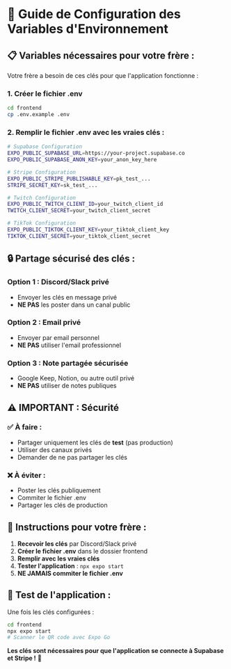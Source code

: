 # 🔐 Guide de Configuration des Variables d'Environnement

## 📋 **Variables nécessaires pour votre frère :**

Votre frère a besoin de ces clés pour que l'application fonctionne :

### **1. Créer le fichier .env**
```bash
cd frontend
cp .env.example .env
```

### **2. Remplir le fichier .env avec les vraies clés :**

```bash
# Supabase Configuration
EXPO_PUBLIC_SUPABASE_URL=https://your-project.supabase.co
EXPO_PUBLIC_SUPABASE_ANON_KEY=your_anon_key_here

# Stripe Configuration
EXPO_PUBLIC_STRIPE_PUBLISHABLE_KEY=pk_test_...
STRIPE_SECRET_KEY=sk_test_...

# Twitch Configuration
EXPO_PUBLIC_TWITCH_CLIENT_ID=your_twitch_client_id
TWITCH_CLIENT_SECRET=your_twitch_client_secret

# TikTok Configuration
EXPO_PUBLIC_TIKTOK_CLIENT_KEY=your_tiktok_client_key
TIKTOK_CLIENT_SECRET=your_tiktok_client_secret
```

## 🔒 **Partage sécurisé des clés :**

### **Option 1 : Discord/Slack privé**
- Envoyer les clés en message privé
- **NE PAS** les poster dans un canal public

### **Option 2 : Email privé**
- Envoyer par email personnel
- **NE PAS** utiliser l'email professionnel

### **Option 3 : Note partagée sécurisée**
- Google Keep, Notion, ou autre outil privé
- **NE PAS** utiliser de notes publiques

## ⚠️ **IMPORTANT : Sécurité**

### **✅ À faire :**
- Partager uniquement les clés de **test** (pas production)
- Utiliser des canaux privés
- Demander de ne pas partager les clés

### **❌ À éviter :**
- Poster les clés publiquement
- Commiter le fichier .env
- Partager les clés de production

## 🚀 **Instructions pour votre frère :**

1. **Recevoir les clés** par Discord/Slack privé
2. **Créer le fichier .env** dans le dossier frontend
3. **Remplir avec les vraies clés**
4. **Tester l'application** : `npx expo start`
5. **NE JAMAIS commiter le fichier .env**

## 📱 **Test de l'application :**

Une fois les clés configurées :
```bash
cd frontend
npx expo start
# Scanner le QR code avec Expo Go
```

**Les clés sont nécessaires pour que l'application se connecte à Supabase et Stripe !** 🔐 